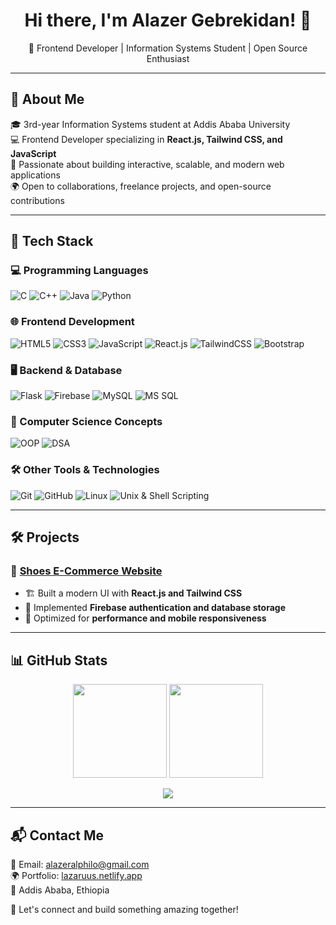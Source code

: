 <h1 align="center">Hi there, I'm Alazer Gebrekidan! 👋</h1>

<p align="center">
🚀 Frontend Developer | Information Systems Student | Open Source Enthusiast
</p>

---

## 🌟 About Me
🎓 3rd-year Information Systems student at Addis Ababa University  
💻 Frontend Developer specializing in **React.js, Tailwind CSS, and JavaScript**  
🎨 Passionate about building interactive, scalable, and modern web applications  
🌍 Open to collaborations, freelance projects, and open-source contributions  

---

## 🔧 Tech Stack
### **💻 Programming Languages**
![C](https://img.shields.io/badge/C-00599C?style=for-the-badge&logo=c&logoColor=white)
![C++](https://img.shields.io/badge/C%2B%2B-00599C?style=for-the-badge&logo=c%2B%2B&logoColor=white)
![Java](https://img.shields.io/badge/Java-ED8B00?style=for-the-badge&logo=openjdk&logoColor=white)
![Python](https://img.shields.io/badge/Python-FFD43B?style=for-the-badge&logo=python&logoColor=blue)

### **🌐 Frontend Development**
![HTML5](https://img.shields.io/badge/HTML5-ED8B00?style=for-the-badge&logo=html5&logoColor=white)
![CSS3](https://img.shields.io/badge/CSS3-1572B6?style=for-the-badge&logo=css3&logoColor=white)
![JavaScript](https://img.shields.io/badge/JavaScript-F7DF1E?style=for-the-badge&logo=javascript&logoColor=black)
![React.js](https://img.shields.io/badge/React-61DAFB?style=for-the-badge&logo=react&logoColor=black)
![TailwindCSS](https://img.shields.io/badge/TailwindCSS-06B6D4?style=for-the-badge&logo=tailwindcss&logoColor=white)
![Bootstrap](https://img.shields.io/badge/Bootstrap-563D7C?style=for-the-badge&logo=bootstrap&logoColor=white)

### **🖥️ Backend & Database**
![Flask](https://img.shields.io/badge/Flask-000000?style=for-the-badge&logo=flask&logoColor=white)
![Firebase](https://img.shields.io/badge/Firebase-FFCA28?style=for-the-badge&logo=firebase&logoColor=black)
![MySQL](https://img.shields.io/badge/MySQL-4479A1?style=for-the-badge&logo=mysql&logoColor=white)
![MS SQL](https://img.shields.io/badge/MS%20SQL-CC2927?style=for-the-badge&logo=microsoft-sql-server&logoColor=white)

### **🧠 Computer Science Concepts**
![OOP](https://img.shields.io/badge/Object%20Oriented%20Programming-00599C?style=for-the-badge&logo=oop&logoColor=white)
![DSA](https://img.shields.io/badge/Data%20Structures%20&%20Algorithms-0088CC?style=for-the-badge&logo=algorithms&logoColor=white)

### **🛠 Other Tools & Technologies**
![Git](https://img.shields.io/badge/Git-F05032?style=for-the-badge&logo=git&logoColor=white)
![GitHub](https://img.shields.io/badge/GitHub-181717?style=for-the-badge&logo=github&logoColor=white)
![Linux](https://img.shields.io/badge/Linux-FCC624?style=for-the-badge&logo=linux&logoColor=black)
![Unix & Shell Scripting](https://img.shields.io/badge/Unix%20&%20Shell%20Scripting-4EAA25?style=for-the-badge&logo=gnu-bash&logoColor=white)

---

## 🛠 Projects
### 📌 [Shoes E-Commerce Website](https://github.com/Alexclouth/Shoes-e-commerce)
- 🏗 Built a modern UI with **React.js and Tailwind CSS**
- 🔐 Implemented **Firebase authentication and database storage**
- 📱 Optimized for **performance and mobile responsiveness**

---

## 📊 GitHub Stats
<p align="center">
  <img src="https://github-readme-stats.vercel.app/api?username=Alexclouth&show_icons=true&theme=dark" height="150">
  <img src="https://github-readme-streak-stats.herokuapp.com/?user=Alexclouth&theme=dark" height="150">
</p>

<p align="center">
  <img src="https://github-readme-stats.vercel.app/api/top-langs/?username=Alexclouth&layout=compact&theme=dark">
</p>

---

## 📬 Contact Me
📧 Email: [alazeralphilo@gmail.com](mailto:alazeralphilo@gmail.com)  
🌍 Portfolio: [lazaruus.netlify.app](https://lazaruus.netlify.app/)  
📍 Addis Ababa, Ethiopia  

🚀 Let's connect and build something amazing together!  
